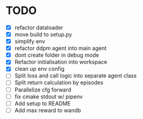 # TODO

- [x] refactor dataloader
- [x] move build to setup.py
- [x] simplify env
- [x] refactor ddpm agent into main agent
- [x] dont create folder in debug mode
- [x] Refactor initialisation into workspace
- [x] clean up env config
- [ ] Split loss and call logic into separate agent class
- [ ] Split return calculation by episodes
- [ ] Parallelize cfg forward
- [ ] fix cmake stdout w/ pipenv
- [ ] Add setup to README
- [ ] Add max reward to wandb
